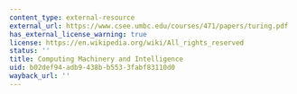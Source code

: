 ```yaml
---
content_type: external-resource
external_url: https://www.csee.umbc.edu/courses/471/papers/turing.pdf
has_external_license_warning: true
license: https://en.wikipedia.org/wiki/All_rights_reserved
status: ''
title: Computing Machinery and Intelligence
uid: b02def94-adb9-438b-b553-3fabf83110d0
wayback_url: ''
---
```

